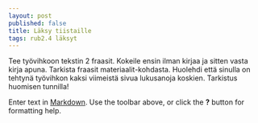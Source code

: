 ```yaml
---
layout: post
published: false
title: Läksy tiistaille
tags: rub2.4 läksyt
---
```


Tee työvihkoon tekstin 2 fraasit. Kokeile ensin ilman kirjaa ja sitten vasta kirja apuna. Tarkista fraasit materiaalit-kohdasta. Huolehdi että sinulla on tehtynä työvihkon kaksi viimeistä sivua lukusanoja koskien. Tarkistus huomisen tunnilla!

Enter text in [Markdown](http://daringfireball.net/projects/markdown/). Use the toolbar above, or click the **?** button for formatting help.
